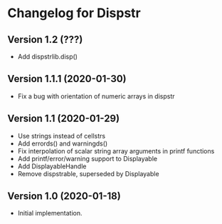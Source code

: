 Changelog for Dispstr
======================

Version 1.2 (???)
--------------------------

* Add dispstrlib.disp()

Version 1.1.1 (2020-01-30)
--------------------------

* Fix a bug with orientation of numeric arrays in dispstr

Version 1.1 (2020-01-29)
------------------------

* Use strings instead of cellstrs
* Add errords() and warningds()
* Fix interpolation of scalar string array arguments in printf functions
* Add printf/error/warning support to Displayable
* Add DisplayableHandle
* Remove dispstrable, superseded by Displayable

Version 1.0 (2020-01-18)
----------------------

* Initial implementation.
